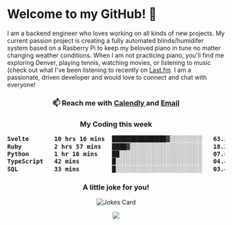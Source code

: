 <h1> Welcome to my GitHub! 👋 </h1>


  I am a backend engineer who loves working on all kinds of new projects. My current passion project is creating a fully automated blinds/humidifer system based on a Rasberry Pi to keep my beloved piano in tune no matter changing weather conditions. When I am not practicing piano, you'll find me exploring Denver, playing tennis, watching movies, or listening to music (check out what I've been listening to recently on [Last.fm](https://www.last.fm/user/mballa000). I am a passionate, driven developer and would love to connect and chat with everyone!

<h3 align = "center"> 📫 Reach me with <a href = "https://calendly.com/msbrandt00/30min"> Calendly </a> and <a href="mailto:msbrandt00@gmail.com">Email</a> 
 </h3>


 
<div align = "center"
[![Anurag's GitHub stats](https://github-readme-stats.vercel.app/api?username=mbrandt00)](https://github.com/anuraghazra/github-readme-stats)
          </div>
<h3 align="center">
  My Coding this week
<!--START_SECTION:waka-->

```txt
Svelte       10 hrs 16 mins  ███████████████▓░░░░░░░░░   63.32 %
Ruby         2 hrs 57 mins   ████▓░░░░░░░░░░░░░░░░░░░░   18.25 %
Python       1 hr 16 mins    ██░░░░░░░░░░░░░░░░░░░░░░░   07.88 %
TypeScript   42 mins         █░░░░░░░░░░░░░░░░░░░░░░░░   04.41 %
SQL          33 mins         █░░░░░░░░░░░░░░░░░░░░░░░░   03.40 %
```

<!--END_SECTION:waka-->

### A little joke for you!

![Jokes Card](https://readme-jokes.vercel.app/api?hideBorder)

<a href="https://www.linkedin.com/in/mbrandt00/"><img src="https://img.shields.io/badge/linkedin-%230077B5.svg?&style=for-the-badge&logo=linkedin&logoColor=white" /></a>

